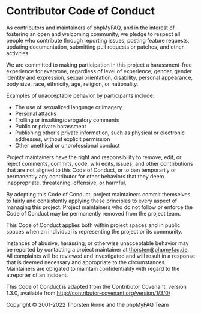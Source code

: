 # Contributor Code of Conduct

As contributors and maintainers of phpMyFAQ, and in the interest of fostering an open and welcoming community, we pledge to respect
all people who contribute through reporting issues, posting feature requests, updating documentation, submitting pull requests or
patches, and other activities.

We are committed to making participation in this project a harassment-free experience for everyone, regardless of level of experience,
gender, gender identity and expression, sexual orientation, disability, personal appearance, body size, race, ethnicity, age, religion,
or nationality.

Examples of unacceptable behavior by participants include:

- The use of sexualized language or imagery
- Personal attacks
- Trolling or insulting/derogatory comments
- Public or private harassment
- Publishing other's private information, such as physical or electronic addresses, without explicit permission
- Other unethical or unprofessional conduct

Project maintainers have the right and responsibility to remove, edit, or reject comments, commits, code, wiki edits, issues, and other
contributions that are not aligned to this Code of Conduct, or to ban temporarily or permanently any contributor for other behaviors
that they deem inappropriate, threatening, offensive, or harmful.

By adopting this Code of Conduct, project maintainers commit themselves to fairly and consistently applying these principles to every
aspect of managing this project. Project maintainers who do not follow or enforce the Code of Conduct may be permanently removed from
the project team.

This Code of Conduct applies both within project spaces and in public spaces when an individual is representing the project or its
community.

Instances of abusive, harassing, or otherwise unacceptable behavior may be reported by contacting a project maintainer at
[thorsten@phpmyfaq.de](mailto:thorsten@phpmyfaq.de). All complaints will be reviewed and investigated and will result in a response
that is deemed necessary and appropriate to the circumstances. Maintainers are obligated to maintain confidentiality with regard to
the atreporter of an incident.

This Code of Conduct is adapted from the Contributor Covenant, version 1.3.0, available from
http://contributor-covenant.org/version/1/3/0/

Copyright © 2001-2022 Thorsten Rinne and the phpMyFAQ Team
